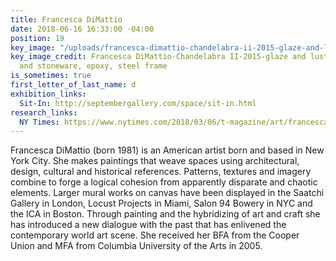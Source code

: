 ```yaml
---
title: Francesca DiMattio
date: 2018-06-16 16:33:00 -04:00
position: 19
key_image: "/uploads/francesca-dimattio-chandelabra-ii-2015-glaze-and-luster-on-porcelain-and-stoneware-epoxy-steel-frame.jpg"
key_image_credit: Francesca DiMattio-Chandelabra II-2015-glaze and luster on porcelain
  and stoneware, epoxy, steel frame
is_sometimes: true
first_letter_of_last_name: d
exhibition_links:
  Sit-In: http://septembergallery.com/space/sit-in.html
research_links:
  NY Times: https://www.nytimes.com/2018/03/06/t-magazine/art/francesca-dimattio-ceramics.html
---
```


Francesca DiMattio (born 1981) is an American artist born and based in New York City. She makes paintings that weave spaces using architectural, design, cultural and historical references. Patterns, textures and imagery combine to forge a logical cohesion from apparently disparate and chaotic elements. Larger mural works on canvas have been displayed in the Saatchi Gallery in London, Locust Projects in Miami, Salon 94 Bowery in NYC and the ICA in Boston. Through painting and the hybridizing of art and craft she has introduced a new dialogue with the past that has enlivened the contemporary world art scene. She received her BFA from the Cooper Union and MFA from Columbia University of the Arts in 2005.